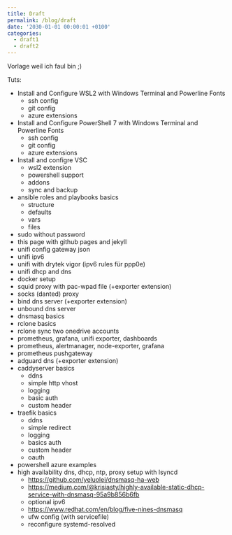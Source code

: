 ```yaml
---
title: Draft
permalink: /blog/draft
date: '2030-01-01 00:00:01 +0100'
categories:
  - draft1
  - draft2
---
```

Vorlage weil ich faul bin ;)

Tuts:
* Install and Configure WSL2 with Windows Terminal and Powerline Fonts
  + ssh config
  + git config
  + azure extensions
* Install and Configure PowerShell 7 with Windows Terminal and Powerline Fonts
  + ssh config
  + git config
  + azure extensions
* Install and configre VSC
  + wsl2 extension
  + powershell support
  + addons
  + sync and backup
* ansible roles and playbooks basics
  + structure
  + defaults
  + vars
  + files
* sudo without password
* this page with github pages and jekyll
* unifi config gateway json
* unifi ipv6
* unifi with drytek vigor (ipv6 rules für ppp0e)
* unifi dhcp and dns
* docker setup
* squid proxy with pac-wpad file (+exporter extension)
* socks (danted) proxy
* bind dns server (+exporter extension)
* unbound dns server
* dnsmasq basics
* rclone basics
* rclone sync two onedrive accounts
* prometheus, grafana, unifi exporter, dashboards
* prometheus, alertmanager, node-exporter, grafana
* prometheus pushgateway
* adguard dns (+exporter extension)
* caddyserver basics
  + ddns
  + simple http vhost
  + logging
  + basic auth
  + custom header
* traefik basics
  + ddns
  + simple redirect
  + logging
  + basics auth
  + custom header
  + oauth
* powershell azure examples
* high availability dns, dhcp, ntp, proxy setup with lsyncd
  + https://github.com/yeluolei/dnsmasq-ha-web
  + https://medium.com/@krisiasty/highly-available-static-dhcp-service-with-dnsmasq-95a9b856b6fb
  + optional ipv6
  + https://www.redhat.com/en/blog/five-nines-dnsmasq
  + ufw config (with servicefile)
  + reconfigure systemd-resolved